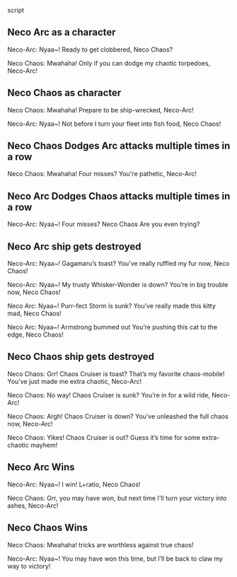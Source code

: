 script

## Neco Arc as a character

Neco-Arc: Nyaa~! Ready to get clobbered, Neco Chaos?

Neco Chaos: Mwahaha! Only if you can dodge my chaotic torpedoes, Neco-Arc!


## Neco Chaos as character

Neco Chaos: Mwahaha! Prepare to be ship-wrecked, Neco-Arc!

Neco-Arc: Nyaa~! Not before I turn your fleet into fish food, Neco Chaos!

 
## Neco Chaos Dodges Arc attacks multiple times in a row

Neco Chaos:  Mwahaha! Four misses? You're pathetic, Neco-Arc!

## Neco Arc Dodges Chaos attacks multiple times in a row

Neco-Arc: Nyaa~! Four misses?  Neco Chaos Are you even trying?


## Neco Arc ship gets destroyed
Neco-Arc: Nyaa~! Gagamaru’s toast? You’ve really ruffled my fur now, Neco Chaos!
 
Neco-Arc:  Nyaa~! My trusty Whisker-Wonder is down? You’re in big trouble now, Neco Chaos!

Neco Arc: Nyaa~! Purr-fect Storm is sunk? You’ve really made this kitty mad, Neco Chaos!

Neco Arc: Nyaa~! Armstrong bummed out  You’re pushing this cat to the edge, Neco Chaos! 


## Neco Chaos ship gets destroyed

Neco Chaos: Grr! Chaos Cruiser is toast? That’s my favorite chaos-mobile! You’ve just made me extra chaotic, Neco-Arc!

Neco Chaos: No way! Chaos Cruiser is sunk? You’re in for a wild ride, Neco-Arc!

Neco Chaos: Argh! Chaos Cruiser is down? You’ve unleashed the full chaos now, Neco-Arc!

Neco Chaos: Yikes! Chaos Cruiser is out? Guess it’s time for some extra-chaotic mayhem!


## Neco Arc Wins

Neco-Arc: Nyaa~! I win! L+ratio, Neco Chaos!

Neco Chaos: Grr, you may have won, but next time I'll turn your victory into ashes, Neco-Arc!

## Neco Chaos Wins

Neco Chaos: Mwahaha!  tricks are worthless against true chaos!

Neco-Arc: Nyaa~! You may have won this time, but I’ll be back to claw my way to victory!

